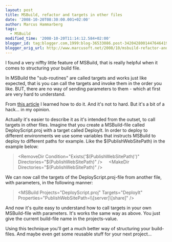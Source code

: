 ```yaml
---
layout: post
title: MSBuild, refactor and targets in other files
date: '2008-10-20T08:30:00.001+02:00'
author: Marcus Hammarberg
tags:
  - MSBuild
modified_time: '2008-10-20T11:14:12.584+02:00'
blogger_id: tag:blogger.com,1999:blog-36533086.post-3420428001447646419
blogger_orig_url: http://www.marcusoft.net/2008/10/msbuild-refactor-and-targets-in-other.html
---
```



I found a very niffty little feature of MSBuild, that is really helpful
when it comes to structuring your build file.

In MSBuild the "sub-routines" are called targets and works just like
expected, that is you can call the targets and invoke them in the order
you like. BUT, there are no way of sending parameters to them - which at
first are very hard to understand.

From
<a href="http://dotnet.sys-con.com/node/253420" target="_blank">this
article</a> I learned how to do it. And it's not to hard. But it's a bit
of a hack... in my opinion.

Actually it's easier to describe it as it's intended from the outset, to
call targets in other files. Imagine that you create a MSBuild-file
called DeployScript.proj with a target called DeployIt. In order to
deploy to different environments we use some variables that instructs
MSBuild to deploy to different paths for example. Like the
$(PublishWebSitePath) in the example below:

> \<RemoveDir Condition="Exists('$(PublishWebSitePath)')"
> Directories="$(PublishWebSitePath)" /\>
>     \<MakeDir Directories="$(PublishWebSitePath)" /\>

We can now call the targets of the DeployScript.proj-file from another
file, with parameters, in the following manner:

> \<MSBuild Projects="DeployScript.proj" Targets="DeployIt"
> Properties="PublishWebSitePath=\\\\\[server\]\\\[share\]" /\>

And now it's quite easy to understand how to call targets in your own
MSBuild-file with parameters. It's works the same way as above. You just
give the current build-file name in the projects-value.

Using this technique you'll get a much better way of structuring your
build-files. And maybe even get some reusable stuff for your next
project...
